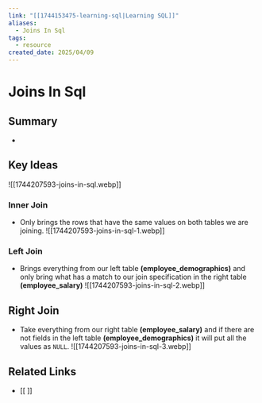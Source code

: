 ```yaml
---
link: "[[1744153475-learning-sql|Learning SQL]]"
aliases:
  - Joins In Sql
tags:
  - resource
created_date: 2025/04/09
---
```

# Joins In Sql

## Summary
- 

## Key Ideas
![[1744207593-joins-in-sql.webp]]
### Inner Join
- Only brings the rows that have the same values on both tables we are joining.
![[1744207593-joins-in-sql-1.webp]]
### Left Join
- Brings everything from our left table **(employee_demographics)** and only bring what has a match to our join specification in the right table **(employee_salary)**
![[1744207593-joins-in-sql-2.webp]]
## Right Join
- Take everything from our right table **(employee_salary)** and if there are not fields in the left table **(employee_demographics)** it will put all the values as `NULL`.
![[1744207593-joins-in-sql-3.webp]]

## Related Links
- [[ ]]
